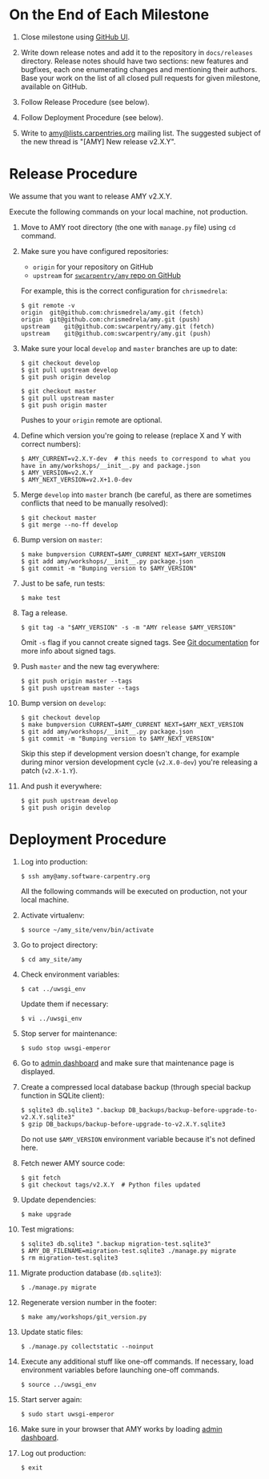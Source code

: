 # On the End of Each Milestone

1.  Close milestone using [GitHub UI](https://github.com/swcarpentry/amy/milestones).

2.  Write down release notes and add it to the repository in `docs/releases` directory.
    Release notes should have two sections: new features and bugfixes, each one enumerating changes and mentioning their authors.
    Base your work on the list of all closed pull requests for given milestone, available on GitHub.

3.  Follow Release Procedure (see below).

4.  Follow Deployment Procedure (see below).

5.  Write to <amy@lists.carpentries.org> mailing list.
    The suggested subject of the new thread is "[AMY] New release v2.X.Y".

# Release Procedure

We assume that you want to release AMY v2.X.Y.

Execute the following commands on your local machine, not production.

1.  Move to AMY root directory (the one with `manage.py` file) using `cd` command.

2.  Make sure you have configured repositories:

    - `origin` for your repository on GitHub
    - `upstream` for [`swcarpentry/amy` repo on GitHub](https://github.com/swcarpentry/amy)

    For example, this is the correct configuration for `chrismedrela`:

        $ git remote -v
        origin	git@github.com:chrismedrela/amy.git (fetch)
        origin	git@github.com:chrismedrela/amy.git (push)
        upstream	git@github.com:swcarpentry/amy.git (fetch)
        upstream	git@github.com:swcarpentry/amy.git (push)

3.  Make sure your local `develop` and `master` branches are up to date:

        $ git checkout develop
        $ git pull upstream develop
        $ git push origin develop

        $ git checkout master
        $ git pull upstream master
        $ git push origin master

    Pushes to your `origin` remote are optional.

4.  Define which version you're going to release (replace X and Y with correct numbers):

        $ AMY_CURRENT=v2.X.Y-dev  # this needs to correspond to what you have in amy/workshops/__init__.py and package.json
        $ AMY_VERSION=v2.X.Y
        $ AMY_NEXT_VERSION=v2.X+1.0-dev

5.  Merge `develop` into `master` branch (be careful, as there are sometimes conflicts that need to be manually resolved):

        $ git checkout master
        $ git merge --no-ff develop

6.  Bump version on `master`:

        $ make bumpversion CURRENT=$AMY_CURRENT NEXT=$AMY_VERSION
        $ git add amy/workshops/__init__.py package.json
        $ git commit -m "Bumping version to $AMY_VERSION"

7.  Just to be safe, run tests:

        $ make test

8.  Tag a release.

        $ git tag -a "$AMY_VERSION" -s -m "AMY release $AMY_VERSION"

    Omit `-s` flag if you cannot create signed tags.
    See [Git documentation](https://git-scm.com/book/tr/v2/Git-Tools-Signing-Your-Work) for more info about signed tags.

9.  Push `master` and the new tag everywhere:

        $ git push origin master --tags
        $ git push upstream master --tags

10. Bump version on `develop`:

        $ git checkout develop
        $ make bumpversion CURRENT=$AMY_CURRENT NEXT=$AMY_NEXT_VERSION
        $ git add amy/workshops/__init__.py package.json
        $ git commit -m "Bumping version to $AMY_NEXT_VERSION"

    Skip this step if development version doesn't change, for example during
    minor version development cycle (`v2.X.0-dev`) you're releasing a patch
    (`v2.X-1.Y`).

11. And push it everywhere:

        $ git push upstream develop
        $ git push origin develop

# Deployment Procedure

1.  Log into production:

        $ ssh amy@amy.software-carpentry.org

    All the following commands will be executed on production, not your local machine.

2.  Activate virtualenv:

        $ source ~/amy_site/venv/bin/activate

3.  Go to project directory:

        $ cd amy_site/amy

4.  Check environment variables:

        $ cat ../uwsgi_env

    Update them if necessary:

        $ vi ../uwsgi_env

5.  Stop server for maintenance:

        $ sudo stop uwsgi-emperor

6.  Go to [admin dashboard](https://amy.software-carpentry.org/workshops/admin-dashboard/) and make sure that maintenance page is displayed.

7.  Create a compressed local database backup (through special backup function in SQLite client):

        $ sqlite3 db.sqlite3 ".backup DB_backups/backup-before-upgrade-to-v2.X.Y.sqlite3"
        $ gzip DB_backups/backup-before-upgrade-to-v2.X.Y.sqlite3

    Do not use `$AMY_VERSION` environment variable because it's not defined here.

8.  Fetch newer AMY source code:

        $ git fetch
        $ git checkout tags/v2.X.Y  # Python files updated

9.  Update dependencies:

        $ make upgrade

10. Test migrations:

        $ sqlite3 db.sqlite3 ".backup migration-test.sqlite3"
        $ AMY_DB_FILENAME=migration-test.sqlite3 ./manage.py migrate
        $ rm migration-test.sqlite3

11. Migrate production database (`db.sqlite3`):

        $ ./manage.py migrate

12. Regenerate version number in the footer:

        $ make amy/workshops/git_version.py

13. Update static files:

        $ ./manage.py collectstatic --noinput

14. Execute any additional stuff like one-off commands.
    If necessary, load environment variables before launching one-off commands.

        $ source ../uwsgi_env

15. Start server again:

        $ sudo start uwsgi-emperor

16. Make sure in your browser that AMY works by loading [admin dashboard](https://amy.software-carpentry.org/workshops/admin-dashboard/).

17. Log out production:

        $ exit
